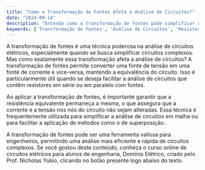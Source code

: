 ```yaml
---
title: "Como a Transformação de Fontes Afeta a Análise de Circuitos?"
date: "2024-09-14"
description: "Entenda como a transformação de fontes pode simplificar a análise de circuitos elétricos."
keywords: ['Transformação de Fontes', 'Análise de Circuitos', 'Resistor', 'Corrente', 'Nó']
---
```


A transformação de fontes é uma técnica poderosa na análise de circuitos elétricos, especialmente quando se busca simplificar circuitos complexos. Mas como exatamente essa transformação afeta a análise de circuitos? A transformação de fontes permite converter uma fonte de tensão em uma fonte de corrente e vice-versa, mantendo a equivalência do circuito. Isso é particularmente útil quando se deseja facilitar a análise de circuitos que contêm resistores em série ou em paralelo com fontes.

Ao aplicar a transformação de fontes, é importante garantir que a resistência equivalente permaneça a mesma, o que assegura que a corrente e a tensão nos nós do circuito não sejam alteradas. Essa técnica é frequentemente utilizada para simplificar a análise de circuitos em malha ou para facilitar a aplicação de métodos como o de superposição.

A transformação de fontes pode ser uma ferramenta valiosa para engenheiros, permitindo uma análise mais eficiente e rápida de circuitos complexos. Se você gostou deste conteúdo, conheça o curso online de circuitos elétricos para alunos de engenharia, Domínio Elétrico, criado pelo Prof. Nicholas Yukio, clicando no botão presente logo abaixo do texto.